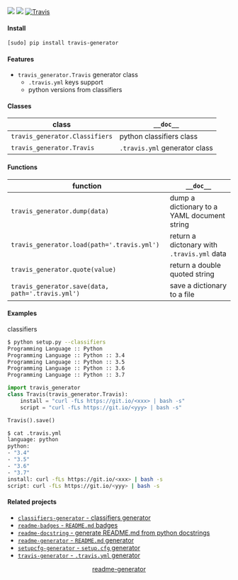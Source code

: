 <!-- https://pypi.org/project/readme-generator/ -->

[![](https://img.shields.io/pypi/pyversions/travis-generator.svg?longCache=True)](https://pypi.org/project/travis-generator/)
[![](https://img.shields.io/pypi/v/travis-generator.svg?maxAge=3600)](https://pypi.org/project/travis-generator/)
[![Travis](https://api.travis-ci.org/looking-for-a-job/travis-generator.py.svg?branch=master)](https://travis-ci.org/looking-for-a-job/travis-generator.py/)

#### Install
```bash
[sudo] pip install travis-generator
```

#### Features
+   `travis_generator.Travis` generator class
    +   `.travis.yml` keys support
    +   python versions from classifiers

#### Classes
class|`__doc__`
-|-
`travis_generator.Classifiers` |python classifiers class
`travis_generator.Travis` |`.travis.yml` generator class

#### Functions
function|`__doc__`
-|-
`travis_generator.dump(data)` |dump a dictionary to a YAML document string
`travis_generator.load(path='.travis.yml')` |return a dictonary with `.travis.yml` data
`travis_generator.quote(value)` |return a double quoted string
`travis_generator.save(data, path='.travis.yml')` |save a dictionary to a file

#### Examples
classifiers
```bash
$ python setup.py --classifiers
Programming Language :: Python
Programming Language :: Python :: 3.4
Programming Language :: Python :: 3.5
Programming Language :: Python :: 3.6
Programming Language :: Python :: 3.7
```

```python
import travis_generator
class Travis(travis_generator.Travis):
    install = "curl -fLs https://git.io/<xxx> | bash -s"
    script = "curl -fLs https://git.io/<yyy> | bash -s"

Travis().save()
```

```bash
$ cat .travis.yml
language: python
python:
- "3.4"
- "3.5"
- "3.6"
- "3.7"
install: curl -fLs https://git.io/<xxx> | bash -s
script: curl -fLs https://git.io/<yyy> | bash -s
```

#### Related projects
+   [`classifiers-generator` - classifiers generator](https://pypi.org/project/readme-docstring/)
+   [`readme-badges` - `README.md` badges](https://pypi.org/project/readme-badges/)
+   [`readme-docstring` - generate README.md from python docstrings](https://pypi.org/project/readme-docstring/)
+   [`readme-generator` - `README.md` generator](https://pypi.org/project/readme-generator/)
+   [`setupcfg-generator` - `setup.cfg` generator](https://pypi.org/project/setupcfg-generator/)
+   [`travis-generator` - `.travis.yml` generator](https://pypi.org/project/travis-generator/)

<p align="center">
    <a href="https://pypi.org/project/readme-generator/">readme-generator</a>
</p>